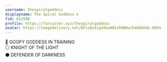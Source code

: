 ```yaml
---
username: thespiralgoddess
displayname: The Spiral Goddess 🌀
fid: 812990
profile: https://farcaster.xyz/thespiralgoddess
avatar: https://imagedelivery.net/BXluQx4ige9GuW0Ia56BHw/b4b0b04b-8964-4cf7-27fe-5135d40bdc00/rectcrop3
---
```

🦋 GOOFY GODDESS IN TRAINING  
⚪️ KNIGHT OF THE LIGHT  
⚫️ DEFENDER OF DARKNESS  
